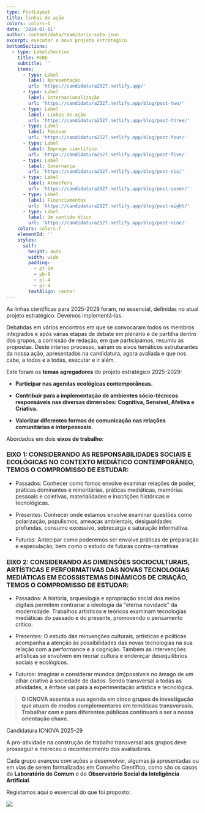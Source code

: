 ```yaml
---
type: PostLayout
title: linhas de ação
colors: colors-b
date: '2024-01-01'
author: content/data/team/doris-soto.json
excerpt: executar o novo projeto estratégico
bottomSections:
  - type: LabelsSection
    title: MENU
    subtitle: ''
    items:
      - type: Label
        label: Apresentação
        url: 'https://candidatura2527.netlify.app/'
      - type: Label
        label: Internacionalização
        url: 'https://candidatura2527.netlify.app/blog/post-two/'
      - type: Label
        label: Linhas de ação
        url: 'https://candidatura2527.netlify.app/blog/post-three/'
      - type: Label
        label: Pessoas
        url: 'https://candidatura2527.netlify.app/blog/post-four/'
      - type: Label
        label: Emprego científico
        url: 'https://candidatura2527.netlify.app/blog/post-five/'
      - type: Label
        label: Governança
        url: 'https://candidatura2527.netlify.app/blog/post-six/'
      - type: Label
        label: Atmosfera
        url: 'https://candidatura2527.netlify.app/blog/post-seven/'
      - type: Label
        label: Financiamentos
        url: 'https://candidatura2527.netlify.app/blog/post-eight/'
      - type: Label
        label: Um sentido ético
        url: 'https://candidatura2527.netlify.app/blog/post-nine/'
    colors: colors-f
    elementId: ''
    styles:
      self:
        height: auto
        width: wide
        padding:
          - pt-14
          - pb-9
          - pl-4
          - pr-4
        textAlign: center
---
```

As linhas científicas para 2025-2029 foram, no essencial, definidas no atual projeto estratégico. Devemos implementá-las.

Debatidas em vários encontros em que se convocaram todos os membros integrados e após várias etapas de debate em plenário e de partilha dentro dos grupos, a comissão de redação, em que participámos, resumiu as propostas. Deste intenso processo, saíram os eixos temáticos estruturantes da nossa ação, apresentados na candidatura, agora avaliada e que nos cabe, a todos e a todas, executar e ir além.

Este foram os **temas agregadores** do projeto estratégico 2025-2029:

*   **Participar nas agendas ecológicas contemporâneas.**

*   **Contribuir para a implementação de ambientes sócio-técnicos responsáveis nas diversas dimensões: Cognitiva, Sensível, Afetiva e Criativa.**

*   **Valorizar diferentes formas de comunicação nas relações comunitárias e interpessoais.**

Abordados em dois **eixos de trabalho**:

### EIXO 1: CONSIDERANDO AS RESPONSABILIDADES SOCIAIS E ECOLÓGICAS NO CONTEXTO MEDIÁTICO CONTEMPORÂNEO, TEMOS O COMPROMISSO DE ESTUDAR:

*   Passados: Conhecer como fomos envolve examinar relações de poder, práticas dominantes e minoritárias, práticas mediáticas, memórias pessoais e coletivas, materialidades e inscrições históricas e tecnológicas.

*   Presentes: Conhecer onde estamos envolve examinar questões como polarização, populismos, ameaças ambientais, desigualdades profundas, consumo excessivo, sobrecarga e saturação informativa.

*   Futuros: Antecipar como poderemos ser envolve práticas de preparação e especulação, bem como o estudo de futuras contra-narrativas

### EIXO 2: CONSIDERANDO AS DIMENSÕES SOCIOCULTURAIS, ARTÍSTICAS E PERFORMATIVAS DAS NOVAS TECNOLOGIAS MEDIÁTICAS EM ECOSSISTEMAS DINÂMICOS DE CRIAÇÃO, TEMOS O COMPROMISSO DE ESTUDAR:

*   Passados: A história, arqueologia e apropriação social dos meios digitais permitem contrariar a ideologia da "eterna novidade" da modernidade. Trabalhos artísticos e teóricos examinam tecnologias mediáticas do passado e do presente, promovendo o pensamento crítico.

*   Presentes: O estudo das reinvenções culturais, artísticas e políticas acompanha a atenção às possibilidades das novas tecnologias na sua relação com a performance e a cognição. Também as intervenções artísticas se envolvem em recriar cultura e endereçar desequilíbrios sociais e ecológicos.

*   Futuros: Imaginar e considerar mundos (im)possíveis no âmago de um olhar criativo à sociedade de dados. Sendo transversal a todas as atividades, a ênfase vai para a experimentação artística e tecnológica.

> **O ICNOVA assenta a sua agenda em cinco grupos de investigação que atuam de modos complementares em temáticas transversais. Trabalhar com e para diferentes públicos continuará a ser a nossa orientação chave.**

Candidatura ICNOVA 2025-29

A pro-atividade na construção de trabalho transversal aos grupos deve prosseguir e mereceu o reconhecimento dos avaliadores.

Cada grupo avançou com ações a desenvolver, algumas já apresentadas ou em vias de serem formalizadas em Conselho Científico, como são os casos do **Laboratório do Comum** e do **Observatório Social da Inteligência Artificial**.

Registamos aqui o essencial do que foi proposto:

![](https://lh7-rt.googleusercontent.com/docsz/AD_4nXcemJm1W6bO8uvXysS93iiRZxlP3oRp-rnJCcMwi9IwIZSyckL-AcMq7T7jew4SdUAOcxBBGcyhlITKWKUSZK0Rm015cPI712qecJDOSjdfqDuNx7pEv4018OgAfawB-cgI8fF_OZWMiirTET1Fi88?key=Xd9zGtb0yUqMxmIO2-GfhuIJ)

